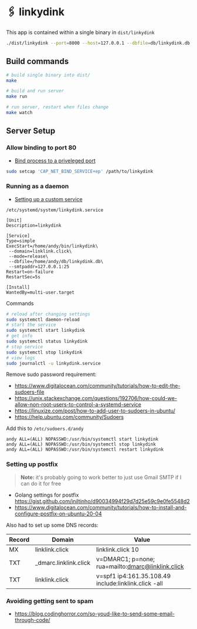 # 🖇 linkydink

This app is contained within a single binary in `dist/linkydink`

```bash
./dist/linkydink --port=8000 --host=127.0.0.1 --dbfile=db/linkydink.db
```

## Build commands

```bash
# build single binary into dist/
make

# build and run server
make run

# run server, restart when files change
make watch
```

## Server Setup

### Allow binding to port 80

- [Bind process to a priveleged port](https://www.baeldung.com/linux/bind-process-privileged-port)

```bash
sudo setcap 'CAP_NET_BIND_SERVICE+ep' /path/to/linkydink
```

### Running as a daemon

- [Setting up a custom service](https://www.slingacademy.com/article/ubuntu-how-to-create-a-custom-systemd-service/)


`/etc/systemd/system/linkydink.service`
```
[Unit]
Description=linkydink

[Service]
Type=simple
ExecStart=/home/andy/bin/linkydink\
 --domain=linklink.click\
 --mode=release\
 --dbfile=/home/andy/db/linkydink.db\
 --smtpaddr=127.0.0.1:25
Restart=on-failure
RestartSec=5s

[Install]
WantedBy=multi-user.target
```

Commands

```bash
# reload after changing settings
sudo systemctl daemon-reload
# start the service
sudo systemctl start linkydink
# get info
sudo systemctl status linkydink
# stop service
sudo systemctl stop linkydink
# view logs
sudo journalctl -u linkydink.service
```

Remove sudo password requirement:

 - https://www.digitalocean.com/community/tutorials/how-to-edit-the-sudoers-file
 - https://unix.stackexchange.com/questions/192706/how-could-we-allow-non-root-users-to-control-a-systemd-service
 - https://linuxize.com/post/how-to-add-user-to-sudoers-in-ubuntu/
 - https://help.ubuntu.com/community/Sudoers

Add this to `/etc/sudoers.d/andy`

```
andy ALL=(ALL) NOPASSWD:/usr/bin/systemctl start linkydink
andy ALL=(ALL) NOPASSWD:/usr/bin/systemctl stop linkydink
andy ALL=(ALL) NOPASSWD:/usr/bin/systemctl restart linkydink
```

### Setting up postfix

> **Note:** it's probably going to work better to just use Gmail SMTP if I can do it for free

 - Golang settings for postfix https://gist.github.com/jniltinho/d90034994f29d7d25e59c9e0fe5548d2
 - https://www.digitalocean.com/community/tutorials/how-to-install-and-configure-postfix-on-ubuntu-20-04


Also had to set up some DNS records:

| Record | Domain                | Value             |
|--------|-----------------------|-------------------|
| MX     | linklink.click        | linklink.click 10 |
| TXT    | _dmarc.linklink.click | v=DMARC1; p=none; rua=mailto:dmarc@linklink.click  |
| TXT    | linklink.click        | v=spf1 ip4:161.35.108.49 include:linklink.click -all |


### Avoiding getting sent to spam

- https://blog.codinghorror.com/so-youd-like-to-send-some-email-through-code/
